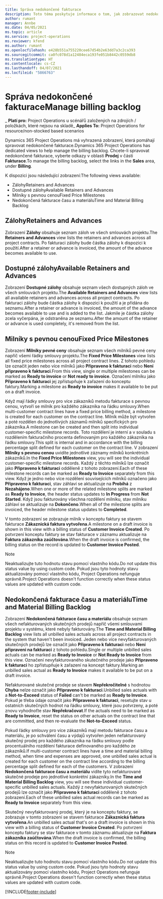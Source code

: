 ```yaml
---
title: Správa nedokončené fakturace
description: Toto téma poskytuje informace o tom, jak zobrazovat nedokončenou fakturaci a pracovat s ní v aplikaci Project Operations.
author: rumant
manager: Annbe
ms.date: 04/05/2021
ms.topic: article
ms.service: project-operations
ms.reviewer: kfend
ms.author: rumant
ms.openlocfilehash: e428b551a755220cee67d54b2e63dd7a3c2ca393
ms.sourcegitcommit: ca0fc078d1a12484eca193fe051b8442c0559db8
ms.translationtype: HT
ms.contentlocale: cs-CZ
ms.lasthandoff: 04/07/2021
ms.locfileid: "5866763"
---
```

# <a name="manage-billing-backlog"></a><span data-ttu-id="1dd7a-103">Správa nedokončené fakturace</span><span class="sxs-lookup"><span data-stu-id="1dd7a-103">Manage billing backlog</span></span>

<span data-ttu-id="1dd7a-104">_ **Platí pro:** Project Operations u scénářů založených na zdrojích / položkách, které nejsou na skladě</span><span class="sxs-lookup"><span data-stu-id="1dd7a-104">_ **Applies To:** Project Operations for resource/non-stocked based scenarios</span></span>

<span data-ttu-id="1dd7a-105">Dynamics 365 Project Operations má vyhrazená zobrazení, která pomáhají spravovat nedokončené fakturace.</span><span class="sxs-lookup"><span data-stu-id="1dd7a-105">Dynamics 365 Project Operations has dedicated views to help manage the billing backlog.</span></span> <span data-ttu-id="1dd7a-106">Chcete-li spravovat nedokončené fakturace, vyberte odkazy v oblasti **Prodej** v části **Fakturace**.</span><span class="sxs-lookup"><span data-stu-id="1dd7a-106">To manage the billing backlog, select the links in the **Sales** area, under **Billing**.</span></span> 

<span data-ttu-id="1dd7a-107">K dispozici jsou následující zobrazení:</span><span class="sxs-lookup"><span data-stu-id="1dd7a-107">The following views available:</span></span>

- <span data-ttu-id="1dd7a-108">Zálohy</span><span class="sxs-lookup"><span data-stu-id="1dd7a-108">Retainers and Advances</span></span>
- <span data-ttu-id="1dd7a-109">Dostupné zálohy</span><span class="sxs-lookup"><span data-stu-id="1dd7a-109">Available Retainers and Advances</span></span>
- <span data-ttu-id="1dd7a-110">Milníky s pevnou cenou</span><span class="sxs-lookup"><span data-stu-id="1dd7a-110">Fixed Price Milestones</span></span>
- <span data-ttu-id="1dd7a-111">Nedokončená fakturace času a materiálu</span><span class="sxs-lookup"><span data-stu-id="1dd7a-111">Time and Material Billing Backlog</span></span>

## <a name="retainers-and-advances"></a><span data-ttu-id="1dd7a-112">Zálohy</span><span class="sxs-lookup"><span data-stu-id="1dd7a-112">Retainers and Advances</span></span>

<span data-ttu-id="1dd7a-113">Zobrazení **Zálohy** obsahuje seznam záloh ve všech smlouvách projektu.</span><span class="sxs-lookup"><span data-stu-id="1dd7a-113">The **Retainers and Advances** view lists the retainers and advances across all project contracts.</span></span> <span data-ttu-id="1dd7a-114">Po fakturaci zálohy bude částka zálohy k dispozici k použití.</span><span class="sxs-lookup"><span data-stu-id="1dd7a-114">After a retainer or advance is invoiced, the amount of the advance becomes available to use.</span></span>

## <a name="available-retainers-and-advances"></a><span data-ttu-id="1dd7a-115">Dostupné zálohy</span><span class="sxs-lookup"><span data-stu-id="1dd7a-115">Available Retainers and Advances</span></span>

<span data-ttu-id="1dd7a-116">Zobrazení **Dostupné zálohy** obsahuje seznam všech dostupných záloh ve všech smlouvách projektu.</span><span class="sxs-lookup"><span data-stu-id="1dd7a-116">The **Available Retainers and Advances** view lists all available retainers and advances across all project contracts.</span></span> <span data-ttu-id="1dd7a-117">Po fakturaci zálohy bude částka zálohy k dispozici k použití a je přidána do seznamu.</span><span class="sxs-lookup"><span data-stu-id="1dd7a-117">After a retainer or advance is invoiced, the amount of the advance becomes available to use and is added to the list.</span></span> <span data-ttu-id="1dd7a-118">Jakmile je částka zálohy zcela vyčerpána, je odstraněna ze seznamu.</span><span class="sxs-lookup"><span data-stu-id="1dd7a-118">After the amount of the retainer or advance is used completely, it's removed from the list.</span></span>

## <a name="fixed-price-milestones"></a><span data-ttu-id="1dd7a-119">Milníky s pevnou cenou</span><span class="sxs-lookup"><span data-stu-id="1dd7a-119">Fixed Price Milestones</span></span>

<span data-ttu-id="1dd7a-120">Zobrazení **Milníky pevné ceny** obsahuje seznam všech milníků pevné ceny napříč všemi řádky smlouvy projektu.</span><span class="sxs-lookup"><span data-stu-id="1dd7a-120">The **Fixed Price Milestones** view lists all fixed price milestones across all project contract lines.</span></span> <span data-ttu-id="1dd7a-121">Z tohoto pohledu lze označit jeden nebo více milníků jako **Připraveno k fakturaci** nebo **Není připraveno k fakturaci**.</span><span class="sxs-lookup"><span data-stu-id="1dd7a-121">From this view, single or multiple milestones can be marked as **Ready to invoice** or **Not ready to invoice**.</span></span> <span data-ttu-id="1dd7a-122">Označení milníku jako **Připraveno k fakturaci** jej zpřístupňuje k zařazení do konceptu faktury.</span><span class="sxs-lookup"><span data-stu-id="1dd7a-122">Marking a milestone as **Ready to invoice** makes it available to be put on a draft invoice.</span></span>

<span data-ttu-id="1dd7a-123">Když mají řádky smlouvy pro více zákazníků metodu fakturace s pevnou cenou, vytvoří se milník pro každého zákazníka na řádku smlouvy.</span><span class="sxs-lookup"><span data-stu-id="1dd7a-123">When multi-customer contract lines have a fixed price billing method, a milestone is created for each customer on the contract line.</span></span> <span data-ttu-id="1dd7a-124">Milník může být vytvořen a poté rozdělen do jednotlivých záznamů milníků specifických pro zákazníka.</span><span class="sxs-lookup"><span data-stu-id="1dd7a-124">A milestone can be created and then split into individual customer-specific milestone records.</span></span> <span data-ttu-id="1dd7a-125">Toto rozdělení je interní a v souladu s rozdělením fakturačního procenta definovaným pro každého zákazníka na řádku smlouvy.</span><span class="sxs-lookup"><span data-stu-id="1dd7a-125">This split is internal and in accordance with the billing percentage split defined for each customer on the contract line.</span></span> <span data-ttu-id="1dd7a-126">V zobrazení **Milníky s pevnou cenou** uvidíte jednotlivé záznamy milníků konkrétních zákazníků.</span><span class="sxs-lookup"><span data-stu-id="1dd7a-126">In the **Fixed Price Milestones** view, you will see the individual customer-specific milestone records.</span></span> <span data-ttu-id="1dd7a-127">Každý z těchto milníků lze označit jako **Připraveno k fakturaci** odděleně z tohoto zobrazení.</span><span class="sxs-lookup"><span data-stu-id="1dd7a-127">Each of these milestone records can be marked as **Ready to Invoice** separately from this view.</span></span> <span data-ttu-id="1dd7a-128">Když je jedno nebo více rozdělení souvisejících milníků označeno jako **Připraveno k fakturaci**, stav záhlaví se aktualizuje na **Probíhá** z **Nezahájeno**.</span><span class="sxs-lookup"><span data-stu-id="1dd7a-128">When one or more of the related milestone splits are marked as **Ready to Invoice**, the header status updates to **In Progress** from **Not Started**.</span></span> <span data-ttu-id="1dd7a-129">Když jsou fakturovány všechna rozdělení milníku, stav milníku záhlaví se aktualizuje na **Dokončeno**.</span><span class="sxs-lookup"><span data-stu-id="1dd7a-129">When all of the milestone splits are invoiced, the header milestone status updates to **Completed**.</span></span>

<span data-ttu-id="1dd7a-130">V tomto zobrazení se zobrazuje milník v konceptu faktury se stavem fakturace **Zákaznická faktura vytvořena**.</span><span class="sxs-lookup"><span data-stu-id="1dd7a-130">A milestone on a draft invoice is shown in this view with a billing status of **Customer Invoice Created**.</span></span> <span data-ttu-id="1dd7a-131">Po potvrzení konceptu faktury se stav fakturace v záznamu aktualizuje na **Faktura zákazníka zaúčtována**.</span><span class="sxs-lookup"><span data-stu-id="1dd7a-131">When the draft invoice is confirmed, the billing status on the record is updated to **Customer Invoice Posted**.</span></span> 

> [!NOTE] 
> <span data-ttu-id="1dd7a-132">Neaktualizujte tuto hodnotu stavu pomocí vlastního kódu.</span><span class="sxs-lookup"><span data-stu-id="1dd7a-132">Do not update this status value by using custom code.</span></span> <span data-ttu-id="1dd7a-133">Pokud jsou tyto hodnoty stavu aktualizovány pomocí vlastního kódu, Project Operations nefunguje správně.</span><span class="sxs-lookup"><span data-stu-id="1dd7a-133">Project Operations doesn't function correctly when these status values are updated with custom code.</span></span>

## <a name="time-and-material-billing-backlog"></a><span data-ttu-id="1dd7a-134">Nedokončená fakturace času a materiálu</span><span class="sxs-lookup"><span data-stu-id="1dd7a-134">Time and Material Billing Backlog</span></span>

<span data-ttu-id="1dd7a-135">Zobrazení **Nedokončená fakturace času a materiálu** obsahuje seznam všech nefakturovaných skutečných prodejů napříč všemi smlouvami projektu v systému, které nebyly fakturovány.</span><span class="sxs-lookup"><span data-stu-id="1dd7a-135">The **Time and Material Billing Backlog** view lists all unbilled sales actuals across all project contracts in the system that haven't been invoiced.</span></span> <span data-ttu-id="1dd7a-136">Jeden nebo více nevyfakturovaných skutečných prodejů lze označit jako **Připraveno k fakturaci** nebo **Není připraveni na fakturaci** z tohoto pohledu.</span><span class="sxs-lookup"><span data-stu-id="1dd7a-136">Single or multiple unbilled sales actuals can be marked as **Ready to Invoice** or **Not Ready to Invoice** from this view.</span></span> <span data-ttu-id="1dd7a-137">Označení nevyfakturovaného skutečného prodeje jako **Připraveno k fakturaci** ho zpřístupňuje k zařazení na koncept faktury.</span><span class="sxs-lookup"><span data-stu-id="1dd7a-137">Marking an unbilled sales actual as **Ready to Invoice** makes it available to be put on a draft invoice.</span></span>

<span data-ttu-id="1dd7a-138">Nefakturované skutečné prodeje se stavem **Nepřekročitelné** s hodnotou **Chyba** nelze označit jako **Připraveno k fakturaci**.</span><span class="sxs-lookup"><span data-stu-id="1dd7a-138">Unbilled sales actuals with a **Not-to-Exceed** status of **Failed** can't be marked as **Ready to Invoice**.</span></span> <span data-ttu-id="1dd7a-139">Pokud je třeba údaje označit jako **Připraveno k fakturaci**, resetujte stav u ostatních skutečných hodnot na řádku smlouvy, které jsou potvrzeny, a poté znovu vyhodnoťte stav **Nepřekračovat**.</span><span class="sxs-lookup"><span data-stu-id="1dd7a-139">If the actuals need to be marked as **Ready to Invoice**, reset the status on other actuals on the contract line that are committed, and then re-evaluate the **Not-to-Exceed** status.</span></span>

<span data-ttu-id="1dd7a-140">Pokud řádky smlouvy pro více zákazníků mají metodu fakturace času a materiálu, je po schválení času a výdajů vytvořen jeden nefakturovaný skutečný prodej pro každého zákazníka na řádku smlouvy podle procentuálního rozdělení fakturace definovaného pro každého ze zákazníků.</span><span class="sxs-lookup"><span data-stu-id="1dd7a-140">If multi-customer contract lines have a time and material billing method, when time and expenses are approved, one unbilled sales actual is created for each customer on the contract line according to the billing percentage split defined for each of the customers.</span></span> <span data-ttu-id="1dd7a-141">V zobrazení **Nedokončená fakturace času a materiálu** vidíte tyto nefakturované skutečné prodeje pro jednotlivé konkrétní zákazníky.</span><span class="sxs-lookup"><span data-stu-id="1dd7a-141">In the **Time and Material Billing Backlog** view, you will see these individual customer-specific unbilled sales actuals.</span></span> <span data-ttu-id="1dd7a-142">Každý z nevyfakturovaných skutečných prodejů lze označit jako **Připraveno k fakturaci** odděleně z tohoto zobrazení.</span><span class="sxs-lookup"><span data-stu-id="1dd7a-142">Each of these unbilled sales actual records can be marked as **Ready to Invoice** separately from this view.</span></span>

<span data-ttu-id="1dd7a-143">Skutečný nevyfakturovaný prodej, který je na konceptu faktury, se zobrazuje v tomto zobrazení se stavem fakturace **Zákaznická faktura vytvořena**.</span><span class="sxs-lookup"><span data-stu-id="1dd7a-143">An unbilled sales actual that's on a draft invoice is shown in this view with a billing status of **Customer Invoice Created**.</span></span> <span data-ttu-id="1dd7a-144">Po potvrzení konceptu faktury se stav fakturace v tomto záznamu aktualizuje na **Faktura zákazníka zaúčtována**.</span><span class="sxs-lookup"><span data-stu-id="1dd7a-144">When the draft invoice is confirmed, the billing status on this record is updated to **Customer Invoice Posted**.</span></span> 

> [!NOTE] 
> <span data-ttu-id="1dd7a-145">Neaktualizujte tuto hodnotu stavu pomocí vlastního kódu.</span><span class="sxs-lookup"><span data-stu-id="1dd7a-145">Do not update this status value by using custom code.</span></span> <span data-ttu-id="1dd7a-146">Pokud jsou tyto hodnoty stavu aktualizovány pomocí vlastního kódu, Project Operations nefunguje správně.</span><span class="sxs-lookup"><span data-stu-id="1dd7a-146">Project Operations doesn't function correctly when these status values are updated with custom code.</span></span>


[!INCLUDE[footer-include](../includes/footer-banner.md)]
